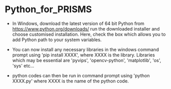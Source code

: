 # Python_for_PRISMS
 - In Windows, download the latest version of 64 bit Python from 
   https://www.python.org/downloads/ run the downloaded installer and 
   choose customised installation. Here, check the box which allows you 
   to add Python path to your system variables.

 - You can now install any necessary libraries in the windows 
   command prompt using  'pip install XXXX', where XXXX is the library.
   Libraries which may be essential are 'pyvips', 'opencv-python',
   'matplotlib', 'os', 'sys' etc...

 - python codes can then be run in command prompt using 'python XXXX.py' 
   where XXXX is the name of the python code.
